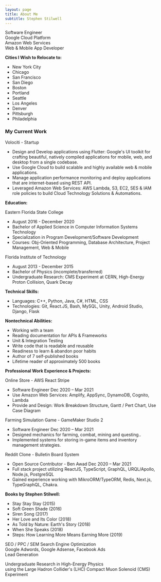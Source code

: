 ```yaml
---
layout: page
title: About Me
subtitle: Stephen Stilwell
---
```


Software Engineer  
Google Cloud Platform  
Amazon Web Services  
Web & Mobile App Developer  

**Cities I Wish to Relocate to:**  

- New York City
- Chicago
- San Francisco
- San Diego
- Boston
- Portland
- Seattle
- Los Angeles
- Denver
- Pittsburgh
- Philadelphia

### My Current Work

Volociti - Startup

- Design and Develop applications using Flutter: Google's UI toolkit for crafting beautiful, natively compiled applications for mobile, web, and desktop from a single codebase.
- Use Google Cloud to build scalable and highly available web & mobile applications.
- Manage application performance monitoring and deploy applications that are internet-based using REST API.
- Leveraged Amazon Web Services: AWS Lambda, S3, EC2, SES & IAM role policies to build Cloud Technology Solutions & Automations.

**Education:**

Eastern Florida State College

- August 2016 - December 2020
- Bachelor of Applied Science in Computer Information Systems Technology
- Specialization in Program Development/Software Development  
- Courses: Obj-Oriented Programming, Database Architecture, Project Management, Web & Mobile  

Florida Institute of Technology

- August 2013 - December 2015  
- Bachelor of Physics (incomplete/transferred)  
- Undergraduate Research: CMS Experiment at CERN, High-Energy Proton Collision, Quark Decay  

**Technical Skills:**  

- Languages: C++, Python, Java, C#, HTML, CSS  
- Technologies: Git, React.JS, Bash, MySQL, Unity, Android Studio, Django, Flask  

**Nontechnical Abilities:**  

- Working with a team  
- Reading documentation for APIs & Frameworks  
- Unit & Integration Testing  
- Write code that is readable and reusable  
- Readiness to learn & abandon poor habits  
- Author of 7 self-published books  
- Lifetime reader of approximately 500 books  

**Professional Work Experience & Projects:**  

Online Store - AWS React Stripe

- Software Engineer Dec 2020 – Mar 2021  
- Use Amazon Web Services: Amplify, AppSync, DynamoDB, Cognito, Lambda  
- Provide and Design: Work Breakdown Structure, Gantt / Pert Chart, Use Case Diagram  

Farming Simulation Game - GameMaker Studio 2

- Software Engineer Dec 2020 – Mar 2021  
- Designed mechanics for farming, combat, mining and questing..  
- Implemented systems for storing in-game items and inventory management strategies.  

Reddit Clone - Bulletin Board System

- Open Source Contributor - Ben Awad Dec 2020 – Mar 2021  
- Full stack project utilizing ReactJS, TypeScript, GraphQL, URQL/Apollo, Node.js, PostgreSQL  
- Gained experience working with MikroORM/TypeORM, Redis, Next.js, TypeGraphQL, Chakra.  

**Books by Stephen Stilwell:**

- Stay Stay Stay (2015)  
- Soft Green Shade (2016)  
- Siren Song (2017)  
- Her Love and Its Color (2018)  
- As Told by Nature: Earth's Story (2018)  
- When She Speaks (2018)  
- Steps: How Learning More Means Earning More (2019)  

SEO / PPC / SEM Search Engine Optimization  
Google Adwords, Google Adsense, Facebook Ads  
Lead Generation  

Undergraduate Research in High-Energy Physics  
using the Large Hadron Collider's (LHC) Compact Muon Solenoid (CMS) Experiment  
